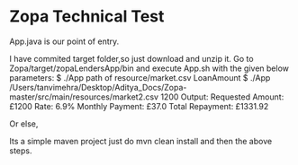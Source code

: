# Zopa Technical Test

App.java is our point of entry.

I have commited target folder,so just download and unzip it.
Go to Zopa/target/zopaLendersApp/bin and execute App.sh with the given below parameters:
$ ./App path of resource/market.csv LoanAmount
$ ./App /Users/tanvimehra/Desktop/Aditya_Docs/Zopa-master/src/main/resources/market2.csv 1200
   Output:
    Requested Amount: £1200
    Rate: 6.9%
    Monthly Payment: £37.0
    Total Repayment: £1331.92
    
    
 Or else,
 
 Its a simple maven project just do mvn clean install and then the above steps.
